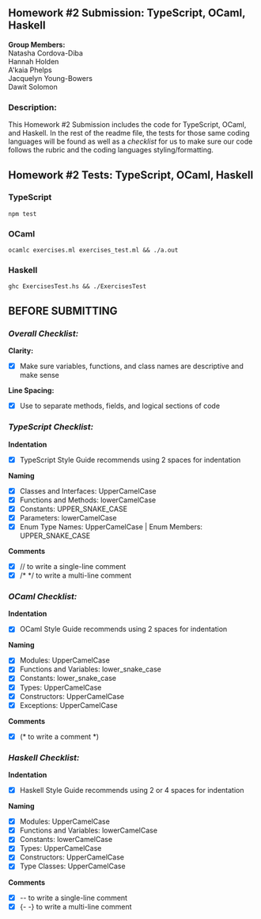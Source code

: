 ## Homework #2 Submission: TypeScript, OCaml, Haskell
**Group Members:** <br>
Natasha Cordova-Diba <br>
Hannah Holden <br>
A'kaia Phelps <br>
Jacquelyn Young-Bowers <br>
Dawit Solomon

### Description:
This Homework #2 Submission includes the code for TypeScript, OCaml, and Haskell. In the rest of the readme file, the tests for those same coding languages will be found as well as a *checklist* for us to make sure our code follows the rubric and the coding languages styling/formatting. <br>

## Homework #2 Tests: TypeScript, OCaml, Haskell
### TypeScript

```
npm test
```

### OCaml

```
ocamlc exercises.ml exercises_test.ml && ./a.out
```

### Haskell

```
ghc ExercisesTest.hs && ./ExercisesTest
```


## BEFORE SUBMITTING
### *Overall Checklist:* <br>
**Clarity:**
- [x] Make sure variables, functions, and class names are descriptive and make sense

**Line Spacing:**
- [x] Use to separate methods, fields, and logical sections of code

### *TypeScript Checklist:* <br>
**Indentation**
- [x] TypeScript Style Guide recommends using 2 spaces for indentation<br>

**Naming**<br>
- [x] Classes and Interfaces: UpperCamelCase
- [x] Functions and Methods: lowerCamelCase
- [x] Constants: UPPER_SNAKE_CASE
- [x] Parameters: lowerCamelCase
- [x] Enum Type Names: UpperCamelCase | Enum Members: UPPER_SNAKE_CASE<br>

**Comments**<br>
- [x] // to write a single-line comment
- [x] /* */ to write a multi-line comment

### *OCaml Checklist:* <br>
**Indentation**<br>
- [x] OCaml Style Guide recommends using 2 spaces for indentation<br>

**Naming**<br>
- [x] Modules: UpperCamelCase
- [x] Functions and Variables: lower_snake_case
- [x] Constants: lower_snake_case
- [x] Types: UpperCamelCase
- [x] Constructors: UpperCamelCase
- [x] Exceptions: UpperCamelCase
      
**Comments**<br>
- [x] (* to write a comment *)

### *Haskell Checklist:* <br>
**Indentation**<br>
- [x] Haskell Style Guide recommends using 2 or 4 spaces for indentation<br>

**Naming**<br>
- [x] Modules: UpperCamelCase
- [x] Functions and Variables: lowerCamelCase
- [x] Constants: lowerCamelCase
- [x] Types: UpperCamelCase
- [x] Constructors: UpperCamelCase
- [x] Type Classes: UpperCamelCase

**Comments**<br>
- [x] -- to write a single-line comment
- [x] {- -} to write a multi-line comment

